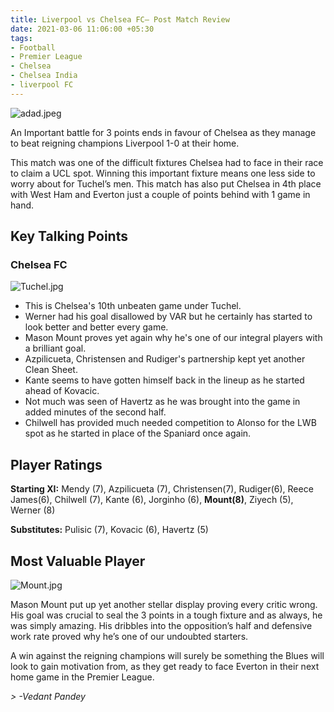 ```yaml
---
title: Liverpool vs Chelsea FC– Post Match Review
date: 2021-03-06 11:06:00 +05:30
tags:
- Football
- Premier League
- Chelsea
- Chelsea India
- liverpool FC
---
```


![adad.jpeg](/uploads/adad.jpeg)

An Important battle for 3 points ends in favour of Chelsea as they manage to beat reigning champions Liverpool 1-0 at their home.

This match was one of the difficult fixtures Chelsea had to face in their race to claim a UCL spot. Winning this important fixture means one less side to worry about for Tuchel’s men. This match has also put Chelsea in 4th place with West Ham and Everton just a couple of points behind with 1 game in hand.

## Key Talking Points

### Chelsea FC

![Tuchel.jpg](/uploads/Tuchel.jpg)

* This is Chelsea's 10th unbeaten game under Tuchel.
* Werner had his goal disallowed by VAR but he certainly has started to look better and better every game.
* Mason Mount proves yet again why he's one of our integral players with a brilliant goal.
* Azpilicueta, Christensen and Rudiger's partnership kept yet another Clean Sheet.
* Kante seems to have gotten himself back in the lineup as he started ahead of Kovacic.
* Not much was seen of Havertz as he was brought into the game in added minutes of the second half.
* Chilwell has provided much needed competition to Alonso for the LWB spot as he started in place of the Spaniard once again. 

## Player Ratings

**Starting XI:** Mendy (7), Azpilicueta (7), Christensen(7), Rudiger(6), Reece James(6), Chilwell (7), Kante (6), Jorginho (6), **Mount(8)**, Ziyech (5), Werner (8)

**Substitutes:** Pulisic (7), Kovacic (6), Havertz (5)

## Most Valuable Player

![Mount.jpg](/uploads/Mount.jpg)

Mason Mount put up yet another stellar display proving every critic wrong. His goal was crucial to seal the 3 points in a tough fixture and as always, he was simply amazing. His dribbles into the opposition’s half and defensive work rate proved why he’s one of our undoubted starters.

A win against the reigning champions will surely be something the Blues will look to gain motivation from, as they get ready to face Everton in their next home game in the Premier League.

*> -Vedant Pandey*